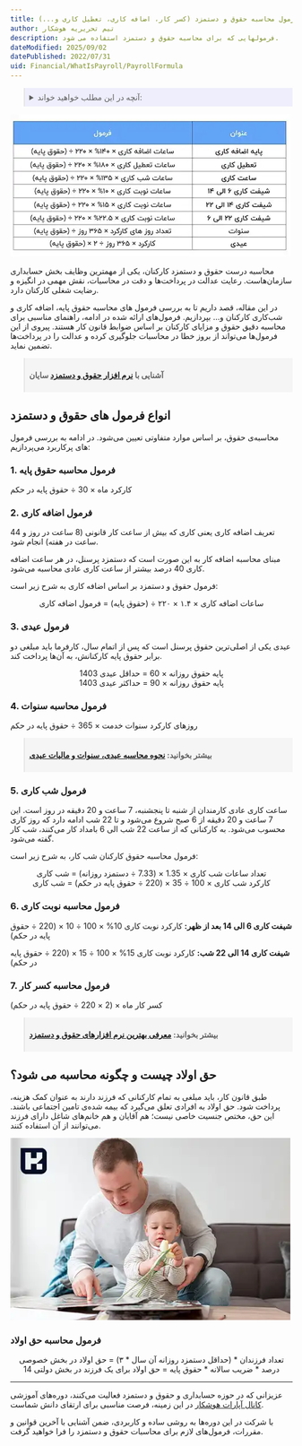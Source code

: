 ```yaml
---
title: فرمول محاسبه حقوق و دستمزد (کسر کار، اضافه کاری، تعطیل کاری و...)
author: تیم تحریریه هوشکار
description: فرمولهایی که برای محاسبه حقوق و دستمزد استفاده می شود.
dateModified: 2025/09/02
datePublished: 2022/07/31
uid: Financial/WhatIsPayroll/PayrollFormula
---
```

<blockquote style="background-color:#eeeefc; padding:0.5rem">
<details>
  <summary>آنچه در این مطلب خواهید خواند:</summary>
  <ul>
    <li>انواع فرمول های حقوق و دستمزد</li>
   <ul>
    <li>فرمول محاسبه حقوق پایه</li>
    <li>فرمول اضافه کاری</li>
    <li>فرمول عیدی</li>
    <li>فرمول محاسبه سنوات</li>
    <li>فرمول شب کاری</li>
    <li>فرمول محاسبه نوبت کاری</li>
    <li>فرمول محاسبه کسر کار</li>
   </ul>
    <li>حق اولاد چیست؟ و چگونه محاسبه می شود؟</li>
  <ul>
    <li>فرمول محاسبه‌ حق اولاد</li>
  </ul>
  </ul>
</details>
</blockquote>

![جدول فرمول های محاسبه حقوق و دستمزد](./Images/TableOfSalaryFormulas.webp)

محاسبه درست حقوق و دستمزد کارکنان، یکی از مهمترین وظایف بخش حسابداری سازمان‌هاست. رعایت عدالت در پرداخت‌ها و دقت در محاسبات، نقش مهمی در انگیزه و رضایت شغلی کارکنان دارد. 

در این مقاله، قصد داریم تا به بررسی فرمول های محاسبه حقوق پایه، اضافه کاری و شب‌کاری کارکنان و... بپردازیم. فرمول‌های ارائه شده در ادامه، راهنمای مناسبی برای محاسبه دقیق حقوق و مزایای کارکنان بر اساس ضوابط قانون کار هستند. پیروی از این فرمول‌ها می‌تواند از بروز خطا در محاسبات جلوگیری کرده و عدالت را در پرداخت‌ها تضمین نماید.

<blockquote style="background-color:#f5f5f5; padding:0.5rem">
<p><strong>آشنایی با <a href="https://www.hooshkar.com/Software/Sayan/Module/Payroll" target="_blank">نرم افزار حقوق و دستمزد</a> سایان</strong></p></blockquote>

## انواع فرمول های حقوق و دستمزد

محاسبه‌ی حقوق، بر اساس موارد متفاوتی تعیین می‌شود. در ادامه به بررسی فرمول های پرکاربرد می‌پردازیم:

### 1. فرمول محاسبه حقوق پایه

کارکرد ماه × 30 ÷ حقوق پایه در حکم

### 2. فرمول اضافه کاری

تعریف اضافه کاری یعنی کاری که بیش از ساعت کار قانونی (8 ساعت در روز و 44 ساعت در هفته) انجام شود. 

مبنای محاسبه اضافه کار به این صورت است که دستمزد پرسنل، در هر ساعت اضافه کاری 40 درصد بیشتر از ساعت کاری عادی محاسبه می‌شود. 

فرمول حقوق و دستمزد بر اساس اضافه کاری به شرح زیر است:

<p style="text-align:center">ساعات اضافه کاری × ۱.۴ × ۲۲۰ ÷ (حقوق پایه) = فرمول اضافه کاری</p>

### 3. فرمول عیدی
عیدی یکی از اصلی‌ترین حقوق پرسنل است که پس از اتمام سال، کارفرما باید مبلغی دو برابر حقوق پایه کارکنانش، به آن‌ها پرداخت کند. 

<p style="text-align:center">
پایه حقوق روزانه × 60 = حداقل عیدی 1403
<br>
پایه حقوق روزانه × 90 = حداکثر عیدی 1403
</p>

### 4. فرمول محاسبه سنوات

روزهای کارکرد سنوات خدمت × 365 ÷ حقوق پایه در حکم

<blockquote style="background-color:#f5f5f5; padding:0.5rem">
<p><strong>بیشتر بخوانید: <a href="https://www.hooshkar.com/Wiki/Payroll/EidTax" target="_blank">نحوه محاسبه عیدی، سنوات و مالیات عیدی
</a></p></strong></blockquote>

### 5. فرمول شب کاری

ساعت کاری عادی کارمندان از شنبه تا پنجشنبه، 7 ساعت و 20 دقیقه در روز است. این 7 ساعت و 20 دقیقه از 6 صبح شروع می‌شود و تا 22 شب ادامه دارد که روز کاری محسوب می‌شود.
به کارکنانی که از ساعت 22 شب الی 6 بامداد کار می‌کنند، شب کار گفته می‌شود. 
 
فرمول محاسبه حقوق کارکنان شب کار، به شرح زیر است:

<p style="text-align:center">
تعداد ساعات شب کاری × 1.35 × (7.33 ÷ دستمزد روزانه) = شب کاری
<br>
کارکرد شب کاری × 100 ÷ 35 × (220 ÷ حقوق پایه در حکم) = شب کاری
</p>

### 6. فرمول محاسبه نوبت کاری

**شیفت کاری 6 الی 14 بعد از ظهر:** کارکرد نوبت کاری 10% × 100 ÷ 10 × (220 ÷ حقوق پایه در حکم)

**شیفت کاری 14 الی 22 شب:** کارکرد نوبت کاری 15% × 100 ÷ 15 × (220 ÷ حقوق پایه در حکم)

### 7. فرمول محاسبه کسر کار

کسر کار ماه × (2 × 220   ÷ حقوق پایه در حکم)

<blockquote style="background-color:#f5f5f5; padding:0.5rem">
<p><strong>بیشتر بخوانید: <a href="https://www.hooshkar.com/Wiki/Financial/TheBestPayrollSoftware" target="_blank">معرفی بهترین نرم افزارهای حقوق و دستمزد</a></p></strong></blockquote>

## حق اولاد چیست و چگونه محاسبه می شود؟

طبق قانون کار، باید مبلغی به تمام کارکنانی که فرزند دارند به عنوان کمک هزینه، پرداخت شود. حق اولاد به افرادی تعلق می‌گیرد که بیمه شده‌ی تامین اجتماعی باشند. این حق، مختص جنسیت خاصی نیست؛ هم آقایان و هم خانم‌های شاغل دارای فرزند می‌توانند از آن استفاده کنند.

![نحوه محاسبه حق اولاد](./Images/ChildBenefitsSalary.webp)

### فرمول محاسبه‌ حق اولاد

<p style="text-align:center">
تعداد فرزندان * (حداقل دستمزد روزانه آن سال * ۳) = حق اولاد در بخش خصوصی
<br>
14 درصد * ضریب سالانه * حقوق پایه = حق اولاد برای یک فرزند در بخش دولتی
</p>

---

 عزیزانی که در حوزه حسابداری و حقوق و دستمزد فعالیت می‌کنند، دوره‌های آموزشی <a href="https://www.aparat.com/Hooshkar_Pardaz" target="_blank">کانال آپارات هوشکار</a> در این زمینه، فرصت مناسبی برای ارتقای دانش شماست. 

با شرکت در این دوره‌ها به روشی ساده و کاربردی، ضمن آشنایی با آخرین قوانین و مقررات، فرمول‌های لازم برای محاسبات حقوق و دستمزد را فرا خواهید گرفت.